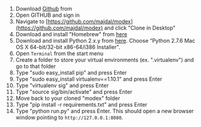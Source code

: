 1. Download [Github](http://mac.github.com/) from 
2. Open GITHUB and sign in
3. Navigate to [https://github.com/majdal/modex](https://github.com/majdal/modex) and click "Clone in Desktop"
4. Download and install "Homebrew" from [here](http://brew.sh/)
5. Download and install Python 2.x.y from [here](http://www.python.org/download/). Choose “Python 2.7.6 Mac OS X 64-bit/32-bit x86-64/i386 Installer".
6. Open `Terminal` from the start menu
7. Create a folder to store your virtual environments (ex. ".virtualenv") and go to that folder
8. Type "sudo easy_install pip" and press Enter
9. Type "sudo easy_install virtualenv==1.10.1" and press Enter
10. Type "virtualenv sig" and press Enter
11. Type "source sig/bin/activate" and press Enter
12. Move back to your cloned "modex" folder
13. Type "pip install -r requirements.txt" and press Enter
14. Type "python run.py" and press Enter. This should open a new browser window pointing to `http://127.0.0.1:8080`.

